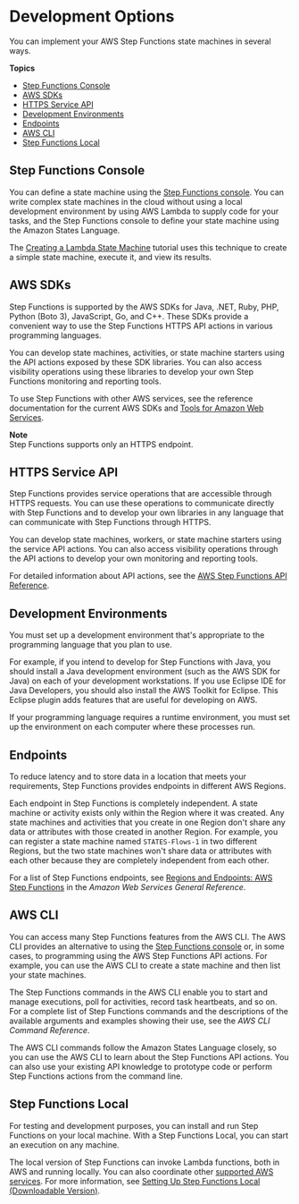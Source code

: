 # Development Options<a name="development-options"></a>

You can implement your AWS Step Functions state machines in several ways\.

**Topics**
+ [Step Functions Console](#development-options-console)
+ [AWS SDKs](#development-options-aws-sdk)
+ [HTTPS Service API](#development-options-service-api)
+ [Development Environments](#development-options-environments)
+ [Endpoints](#development-options-endpoints)
+ [AWS CLI](#development-options-aws-cli)
+ [Step Functions Local](#development-options-local)

## Step Functions Console<a name="development-options-console"></a>

You can define a state machine using the [Step Functions console](https://console.aws.amazon.com/states/home?region=us-east-1#/)\. You can write complex state machines in the cloud without using a local development environment by using AWS Lambda to supply code for your tasks, and the Step Functions console to define your state machine using the Amazon States Language\.

The [Creating a Lambda State Machine](tutorial-creating-lambda-state-machine.md) tutorial uses this technique to create a simple state machine, execute it, and view its results\.

## AWS SDKs<a name="development-options-aws-sdk"></a>

Step Functions is supported by the AWS SDKs for Java, \.NET, Ruby, PHP, Python \(Boto 3\), JavaScript, Go, and C\+\+\. These SDKs provide a convenient way to use the Step Functions HTTPS API actions in various programming languages\.

You can develop state machines, activities, or state machine starters using the API actions exposed by these SDK libraries\. You can also access visibility operations using these libraries to develop your own Step Functions monitoring and reporting tools\.

To use Step Functions with other AWS services, see the reference documentation for the current AWS SDKs and [Tools for Amazon Web Services](http://aws.amazon.com/tools/)\.

**Note**  
Step Functions supports only an HTTPS endpoint\.

## HTTPS Service API<a name="development-options-service-api"></a>

Step Functions provides service operations that are accessible through HTTPS requests\. You can use these operations to communicate directly with Step Functions and to develop your own libraries in any language that can communicate with Step Functions through HTTPS\.

You can develop state machines, workers, or state machine starters using the service API actions\. You can also access visibility operations through the API actions to develop your own monitoring and reporting tools\. 

For detailed information about API actions, see the [AWS Step Functions API Reference](https://docs.aws.amazon.com/step-functions/latest/apireference/)\.

## Development Environments<a name="development-options-environments"></a>

You must set up a development environment that's appropriate to the programming language that you plan to use\.

For example, if you intend to develop for Step Functions with Java, you should install a Java development environment \(such as the AWS SDK for Java\) on each of your development workstations\. If you use Eclipse IDE for Java Developers, you should also install the AWS Toolkit for Eclipse\. This Eclipse plugin adds features that are useful for developing on AWS\.

If your programming language requires a runtime environment, you must set up the environment on each computer where these processes run\.

## Endpoints<a name="development-options-endpoints"></a>

To reduce latency and to store data in a location that meets your requirements, Step Functions provides endpoints in different AWS Regions\.

Each endpoint in Step Functions is completely independent\. A state machine or activity exists only within the Region where it was created\. Any state machines and activities that you create in one Region don't share any data or attributes with those created in another Region\. For example, you can register a state machine named `STATES-Flows-1` in two different Regions, but the two state machines won't share data or attributes with each other because they are completely independent from each other\.

For a list of Step Functions endpoints, see [Regions and Endpoints: AWS Step Functions](https://docs.aws.amazon.com/general/latest/gr/rande.html#step-functions_region) in the *Amazon Web Services General Reference*\.

## AWS CLI<a name="development-options-aws-cli"></a>

You can access many Step Functions features from the AWS CLI\. The AWS CLI provides an alternative to using the [Step Functions console](https://console.aws.amazon.com/states/home?region=us-east-1#/) or, in some cases, to programming using the AWS Step Functions API actions\. For example, you can use the AWS CLI to create a state machine and then list your state machines\.

The Step Functions commands in the AWS CLI enable you to start and manage executions, poll for activities, record task heartbeats, and so on\. For a complete list of Step Functions commands and the descriptions of the available arguments and examples showing their use, see the *AWS CLI Command Reference*\.

The AWS CLI commands follow the Amazon States Language closely, so you can use the AWS CLI to learn about the Step Functions API actions\. You can also use your existing API knowledge to prototype code or perform Step Functions actions from the command line\.

## Step Functions Local<a name="development-options-local"></a>

For testing and development purposes, you can install and run Step Functions on your local machine\. With a Step Functions Local, you can start an execution on any machine\. 

The local version of Step Functions can invoke Lambda functions, both in AWS and running locally\. You can also coordinate other [supported AWS services](concepts-service-integrations.md)\. For more information, see [Setting Up Step Functions Local \(Downloadable Version\)](sfn-local.md)\.